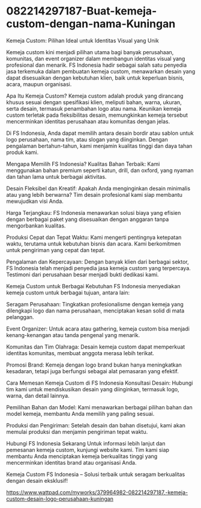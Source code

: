 # 082214297187-Buat-kemeja-custom-dengan-nama-Kuningan
Kemeja Custom: Pilihan Ideal untuk Identitas Visual yang Unik

Kemeja custom kini menjadi pilihan utama bagi banyak perusahaan, komunitas, dan event organizer dalam membangun identitas visual yang profesional dan menarik. FS Indonesia hadir sebagai salah satu penyedia jasa terkemuka dalam pembuatan kemeja custom, menawarkan desain yang dapat disesuaikan dengan kebutuhan klien, baik untuk keperluan bisnis, acara, maupun organisasi.

Apa Itu Kemeja Custom?
Kemeja custom adalah produk yang dirancang khusus sesuai dengan spesifikasi klien, meliputi bahan, warna, ukuran, serta desain, termasuk penambahan logo atau nama. Keunikan kemeja custom terletak pada fleksibilitas desain, memungkinkan kemeja tersebut mencerminkan identitas perusahaan atau komunitas dengan jelas.

Di FS Indonesia, Anda dapat memilih antara desain bordir atau sablon untuk logo perusahaan, nama tim, atau slogan yang diinginkan. Dengan pengalaman bertahun-tahun, kami menjamin kualitas tinggi dan daya tahan produk kami.

Mengapa Memilih FS Indonesia?
Kualitas Bahan Terbaik: Kami menggunakan bahan premium seperti katun, drill, dan oxford, yang nyaman dan tahan lama untuk berbagai aktivitas.

Desain Fleksibel dan Kreatif: Apakah Anda menginginkan desain minimalis atau yang lebih berwarna? Tim desain profesional kami siap membantu mewujudkan visi Anda.

Harga Terjangkau: FS Indonesia menawarkan solusi biaya yang efisien dengan berbagai paket yang disesuaikan dengan anggaran tanpa mengorbankan kualitas.

Produksi Cepat dan Tepat Waktu: Kami mengerti pentingnya ketepatan waktu, terutama untuk kebutuhan bisnis dan acara. Kami berkomitmen untuk pengiriman yang cepat dan tepat.

Pengalaman dan Kepercayaan: Dengan banyak klien dari berbagai sektor, FS Indonesia telah menjadi penyedia jasa kemeja custom yang terpercaya. Testimoni dari perusahaan besar menjadi bukti dedikasi kami.

Kemeja Custom untuk Berbagai Kebutuhan
FS Indonesia menyediakan kemeja custom untuk berbagai tujuan, antara lain:

Seragam Perusahaan: Tingkatkan profesionalisme dengan kemeja yang dilengkapi logo dan nama perusahaan, menciptakan kesan solid di mata pelanggan.

Event Organizer: Untuk acara atau gathering, kemeja custom bisa menjadi kenang-kenangan atau tanda pengenal yang menarik.

Komunitas dan Tim Olahraga: Desain kemeja custom dapat memperkuat identitas komunitas, membuat anggota merasa lebih terikat.

Promosi Brand: Kemeja dengan logo brand bukan hanya meningkatkan kesadaran, tetapi juga berfungsi sebagai alat pemasaran yang efektif.

Cara Memesan Kemeja Custom di FS Indonesia
Konsultasi Desain: Hubungi tim kami untuk mendiskusikan desain yang diinginkan, termasuk logo, warna, dan detail lainnya.

Pemilihan Bahan dan Model: Kami menawarkan berbagai pilihan bahan dan model kemeja, membantu Anda memilih yang paling sesuai.

Produksi dan Pengiriman: Setelah desain dan bahan disetujui, kami akan memulai produksi dan menjamin pengiriman tepat waktu.

Hubungi FS Indonesia Sekarang
Untuk informasi lebih lanjut dan pemesanan kemeja custom, kunjungi website kami. Tim kami siap membantu Anda menciptakan kemeja berkualitas tinggi yang mencerminkan identitas brand atau organisasi Anda.

Kemeja Custom FS Indonesia – Solusi terbaik untuk seragam berkualitas dengan desain eksklusif!

https://www.wattpad.com/myworks/379964982-082214297187,-kemeja-custom-desain-logo-perusahaan-kuningan
